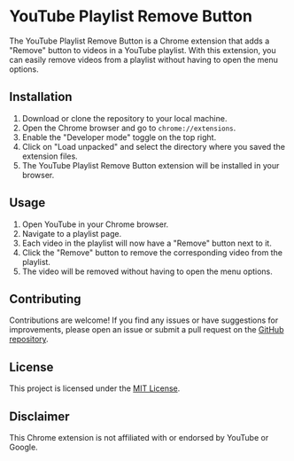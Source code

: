 # YouTube Playlist Remove Button

The YouTube Playlist Remove Button is a Chrome extension that adds a "Remove" button to videos in a YouTube playlist. With this extension, you can easily remove videos from a playlist without having to open the menu options.

## Installation

1. Download or clone the repository to your local machine.
2. Open the Chrome browser and go to `chrome://extensions`.
3. Enable the "Developer mode" toggle on the top right.
4. Click on "Load unpacked" and select the directory where you saved the extension files.
5. The YouTube Playlist Remove Button extension will be installed in your browser.

## Usage

1. Open YouTube in your Chrome browser.
2. Navigate to a playlist page.
3. Each video in the playlist will now have a "Remove" button next to it.
4. Click the "Remove" button to remove the corresponding video from the playlist.
5. The video will be removed without having to open the menu options.

## Contributing

Contributions are welcome! If you find any issues or have suggestions for improvements, please open an issue or submit a pull request on the [GitHub repository](https://github.com/your/repository).

## License

This project is licensed under the [MIT License](LICENSE).

## Disclaimer

This Chrome extension is not affiliated with or endorsed by YouTube or Google.
